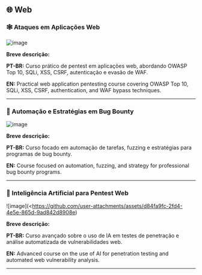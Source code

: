 ## 🌐 Web

### 🕸️ Ataques em Aplicações Web

![image](https://github.com/user-attachments/assets/e44795e7-93c8-489a-914a-6cc4f4baa86c)  


**Breve descrição:**

**PT-BR:** Curso prático de pentest em aplicações web, abordando OWASP Top 10, SQLi, XSS, CSRF, autenticação e evasão de WAF.

**EN:** Practical web application pentesting course covering OWASP Top 10, SQLi, XSS, CSRF, authentication, and WAF bypass techniques.

---

### 🤖 Automação e Estratégias em Bug Bounty

![image](https://github.com/user-attachments/assets/38e63a17-d1ff-440f-b208-ed7ecf6a25ff)  


**Breve descrição:**

**PT-BR:** Curso focado em automação de tarefas, fuzzing e estratégias para programas de bug bounty.  

**EN:** Course focused on automation, fuzzing, and strategy for professional bug bounty programs.

---

### 🧠 Inteligência Artificial para Pentest Web

![image](<https://github.com/user-attachments/assets/d84fa9fc-2fd4-4e5e-865d-9ad842d8908e)  


**Breve descrição:**

**PT-BR:** Curso avançado sobre o uso de IA em testes de penetração e análise automatizada de vulnerabilidades web.  

**EN:** Advanced course on the use of AI for penetration testing and automated web vulnerability analysis.

---



